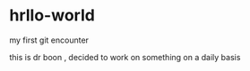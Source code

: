 # hrllo-world
my first git encounter

this is dr boon , decided to work on something on a daily basis
